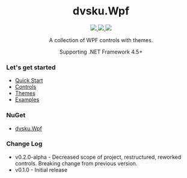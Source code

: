 <div align="center">
  <h1>dvsku.Wpf</h1>
  <p>
    <a href="#">
      <img src="https://img.shields.io/github/workflow/status/dvsku/dvsku.Wpf/build?color=%2331C653&logoColor=%23333A41&style=flat-square"/>
    </a>
    <a href="#">
      <img src="https://img.shields.io/nuget/dt/dvsku.Wpf?color=%2331C653&logoColor=%23333A41&style=flat-square"/>
    </a>
    <a href="https://www.nuget.org/packages/dvsku.Wpf/">
      <img src="https://img.shields.io/nuget/vpre/dvsku.Wpf?logoColor=%23333A41&style=flat-square"/>
    </a>
  </p>
  <p>
    A collection of WPF controls with themes.
  </p>
  <p>
    Supporting .NET Framework 4.5+
  </p>
</div>

### Let's get started
* [Quick Start](https://github.com/dvsku/dvsku.Wpf/wiki/Quick-Start)
* [Controls](https://github.com/dvsku/dvsku.Wpf/wiki/Controls)
* [Themes](https://github.com/dvsku/dvsku.Wpf/wiki/Themes)
* [Examples](https://github.com/dvsku/dvsku.Wpf/wiki/Examples)

### NuGet
* [dvsku.Wpf](https://www.nuget.org/packages/dvsku.Wpf/)

### Change Log
* v0.2.0-alpha - Decreased scope of project, restructured, reworked controls. Breaking change from previous version.
* v0.1.0 - Initial release
